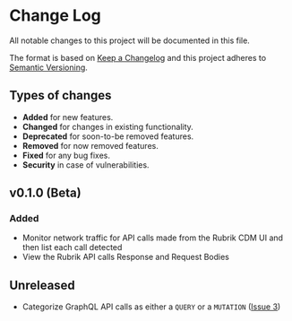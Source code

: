 # Change Log

All notable changes to this project will be documented in this file.

The format is based on [Keep a Changelog](http://keepachangelog.com/)
and this project adheres to [Semantic Versioning](http://semver.org/).

## Types of changes

- **Added** for new features.
- **Changed** for changes in existing functionality.
- **Deprecated** for soon-to-be removed features.
- **Removed** for now removed features.
- **Fixed** for any bug fixes.
- **Security** in case of vulnerabilities.

## v0.1.0 (Beta)

### Added

- Monitor network traffic for API calls made from the Rubrik CDM UI and then list each call detected
- View the Rubrik API calls Response and Request Bodies

## Unreleased

- Categorize GraphQL API calls as either a `QUERY` or a `MUTATION` ([Issue 3](https://github.com/rubrikinc/api-capture-chrome-extension/issues/3))
